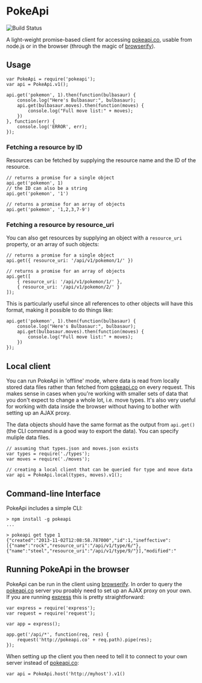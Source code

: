 PokeApi
=======

![Build Status](https://img.shields.io/travis/fred-o/node-pokeapi.svg)

A light-weight promise-based client for accessing [pokeapi.co], usable
from node.js or in the browser (through the magic of [browserify]).

## Usage

    var PokeApi = require('pokeapi');
	var api = PokeApi.v1();

    api.get('pokemon', 1).then(function(bulbasaur) {
	    console.log("Here's Bulbasaur:", bulbasaur);
		api.get(bulbasaur.moves).then(function(moves) {
		    console.log("Full move list:" + moves);
        })
    }, function(err) {
        console.log('ERROR', err);
    });

### Fetching a resource by ID

Resources can be fetched by supplying the resource name and the ID of
the resource.

    // returns a promise for a single object
    api.get('pokemon', 1)
	// the ID can also be a string
    api.get('pokemon', '1')

    // returns a promise for an array of objects
    api.get('pokemon', '1,2,3,7-9')

### Fetching a resource by resource_uri

You can also get resources by supplying an object with a
`resource_uri` property, or an array of such objects:

    // returns a promise for a single object
    api.get({ resource_uri: '/api/v1/pokemon/1/' })

    // returns a promise for an array of objects
    api.get([ 
        { resource_uri: '/api/v1/pokemon/1/' }, 
        { resource_uri: '/api/v1/pokemon/2/' }
    ]);

This is particularly useful since all references to other objects will
have this format, making it possible to do things like:

    api.get('pokemon', 1).then(function(bulbasaur) {
	    console.log("Here's Bulbasaur:", bulbasaur);
		api.get(bulbasaur.moves).then(function(moves) {
		    console.log("Full move list:" + moves);
        })
    });

## Local client

You can run PokeApi in 'offline' mode, where data is read from locally
stored data files rather than fetched from [pokeapi.co] on every
request. This makes sense in cases when you're working with smaller
sets of data that you don't expect to change a whole lot, i.e. move
types. It's also very useful for working with data inside the browser
without having to bother with setting up an AJAX proxy.

The data objects should have the same format as the output from
`api.get()` (the CLI command is a good way to export the data). You
can specify muliple data files.

    // assuming that types.json and moves.json exists
    var types = require('./types');
    var moves = require('./moves');

    // creating a local client that can be queried for type and move data
	var api = PokeApi.local(types, moves).v1();

## Command-line Interface

PokeApi includes a simple CLI:

    > npm install -g pokeapi
	...

    > pokeapi get type 1
	{"created":"2013-11-02T12:08:58.787000","id":1,"ineffective":[{"name":"rock","resource_uri":"/api/v1/type/6/"},{"name":"steel","resource_uri":"/api/v1/type/9/"}],"modified":"

## Running PokeApi in the browser

PokeApi can be run in the client using [browserify]. In order to query
the [pokeapi.co] server you proably need to set up an AJAX proxy on
your own. If you are running [express] this is pretty straightforward:

    var express = require('express');
	var request = require('request');

    var app = express();
	
	app.get('/api/*', function(req, res) {
	    request('http://pokeapi.co' + req.path).pipe(res);
    });

When setting up the client you then need to tell it to connect to your
own server instead of [pokeapi.co]:

    var api = PokeApi.host('http://myhost').v1()

[pokeapi.co]:http://pokeapi.co
[browserify]:http://browserify.org/
[express]:http://expressjs.com
